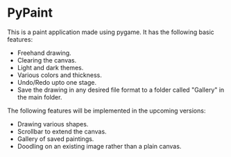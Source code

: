 # PyPaint

This is a paint application made using pygame. It has the following basic features:
- Freehand drawing.
- Clearing the canvas.
- Light and dark themes.
- Various colors and thickness.
- Undo/Redo upto one stage.
- Save the drawing in any desired file format to a folder called "Gallery" in the main folder.

The following features will be implemented in the upcoming versions:
- Drawing various shapes.
- Scrollbar to extend the canvas.
- Gallery of saved paintings.
- Doodling on an existing image rather than a plain canvas.
